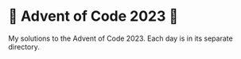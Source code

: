 # 🎄 Advent of Code 2023 🎄
My solutions to the Advent of Code 2023. Each day is in its separate directory.
